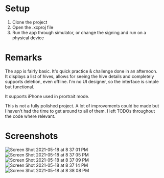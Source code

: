 # Setup
1. Clone the project
2. Open the .xcproj file
3. Run the app through simulator, or change the signing and run on a physical device

# Remarks
The app is fairly basic. It's quick practice & challenge done in an afternoon. It displays a list of hives, allows for seeing the hive details and completely supports deletion, even offline. I'm no UI designer, so the interface is simple but functional. 

It supports iPhone used in prortrait mode.

This is not a fully polished project. A lot of improvements could be made but I haven't had the time to get around to all of them. I left TODOs throughout the code where relevant.

# Screenshots
![Screen Shot 2021-05-18 at 8 37 01 PM](https://user-images.githubusercontent.com/7923672/118740047-e1166800-b818-11eb-9c5e-c88263e0247e.png)
![Screen Shot 2021-05-18 at 8 37 05 PM](https://user-images.githubusercontent.com/7923672/118740051-e378c200-b818-11eb-88bf-a282e165b6ff.png)
![Screen Shot 2021-05-18 at 8 37 09 PM](https://user-images.githubusercontent.com/7923672/118740054-e70c4900-b818-11eb-90fd-5917cdc55ad7.png)
![Screen Shot 2021-05-18 at 8 37 14 PM](https://user-images.githubusercontent.com/7923672/118740057-e96ea300-b818-11eb-86f7-4d37757db92b.png)
![Screen Shot 2021-05-18 at 8 38 08 PM](https://user-images.githubusercontent.com/7923672/118740074-f55a6500-b818-11eb-97ca-34b2f7278958.png)
